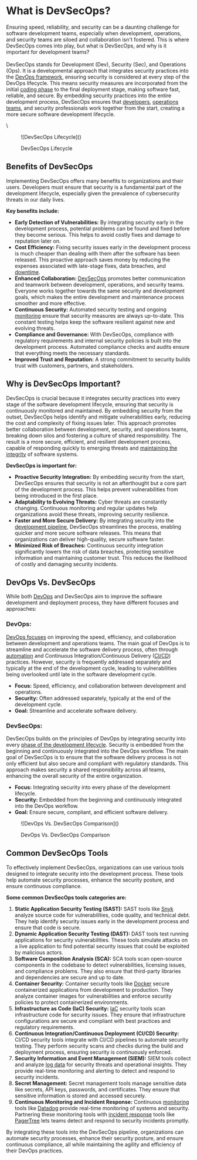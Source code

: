 # What is DevSecOps?

Ensuring speed, reliability, and security can be a daunting challenge for software development teams, especially when development, operations, and security teams are siloed and collaboration isn't fostered. This is where DevSecOps comes into play, but what is DevSecOps, and why is it important for development teams?\
\
DevSecOps stands for Development (Dev), Security (Sec), and Operations (Ops). It is a developmental approach that integrates security practices into the [DevOps framework](https://pagertree.com/learn/devops/what-is-devops), ensuring security is considered at every step of the DevOps lifecycle. This means security measures are incorporated from the initial [coding phase](https://pagertree.com/learn/devops/best-devops-tools/best-devops-coding-tools) to the final deployment stage, making software fast, reliable, and secure. By embedding security practices into the entire development process, DevSecOps ensures that [developers](https://pagertree.com/learn/devops/what-is-devops/what-is-a-devops-engineer), [operations teams](https://pagertree.com/learn/devops/what-is-site-reliability-engineering-sre), and security professionals work together from the start, creating a more secure software development lifecycle.

\


<figure>![DevSecOps Lifecycle](<https://lh7-us.googleusercontent.com/docsz/AD_4nXeivzAxWX52_3Ylt3tacd-UYoymJifyv62aJ64bpQpzVRMzpp6QWq2ycQOIIPoA9A8ZiM4BA0M2f_nHI84Xyla2-KKPcyLcvAOVQo6ADVZstYLr9po_c5jb9QmmffddqjJJPJn-OhbaQ_QVBzzRRkXx5WLZ?key=7VUJcRXC5pLPlMp6iG3Tzw>)<figcaption><p>DevSecOps Lifecycle</p></figcaption></figure>



## Benefits of DevSecOps

Implementing DevSecOps offers many benefits to organizations and their users. Developers must ensure that security is a fundamental part of the development lifecycle, especially given the prevalence of cybersecurity threats in our daily lives.

**Key benefits include:**

* **Early Detection of Vulnerabilities:** By integrating security early in the development process, potential problems can be found and fixed before they become serious. This helps to avoid costly fixes and damage to reputation later on.
* **Cost Efficiency:** Fixing security issues early in the development process is much cheaper than dealing with them after the software has been released. This proactive approach saves money by reducing the expenses associated with late-stage fixes, data breaches, and [downtime](https://pagertree.com/learn/incident-management/how-to-calculate-mttr-and-other-common-incident-recovery-metrics#downtime).
* **Enhanced Collaboration:** [DevSecOps](https://pagertree.com/learn/devops/what-is-devops/top-25-devops-interview-questions#id-6.-what-roles-and-responsibilities-are-there-in-devops-teams) promotes better communication and teamwork between development, operations, and security teams. Everyone works together towards the same security and development goals, which makes the entire development and maintenance process smoother and more effective.
* **Continuous Security:** Automated security testing and ongoing [monitoring](https://pagertree.com/blog/system-monitoring-7-best-apm-tools) ensure that security measures are always up-to-date. This constant testing helps keep the software resilient against new and evolving threats.
* **Compliance and Governance:** With DevSecOps, compliance with regulatory requirements and internal security policies is built into the development process. Automated compliance checks and audits ensure that everything meets the necessary standards.
* **Improved Trust and Reputation:** A strong commitment to security builds trust with customers, partners, and stakeholders.&#x20;

## Why is DevSecOps Important?

DevSecOps is crucial because it integrates security practices into every stage of the software development lifecycle, ensuring that security is continuously monitored and maintained. By embedding security from the outset, DevSecOps helps identify and mitigate vulnerabilities early, reducing the cost and complexity of fixing issues later. This approach promotes better collaboration between development, security, and operations teams, breaking down silos and fostering a culture of shared responsibility. The result is a more secure, efficient, and resilient development process, capable of responding quickly to emerging threats and [maintaining the integrity](https://pagertree.com/learn/incident-management/sla-vs-slo-vs-sli#what-is-a-service-level-indicator-sli) of software systems.

**DevSecOps is important for:**

* **Proactive Security Integration:** By embedding security from the start, DevSecOps ensures that security is not an afterthought but a core part of the development process. This helps prevent vulnerabilities from being introduced in the first place.
* **Adaptability to Evolving Threats:** Cyber threats are constantly changing. Continuous monitoring and regular updates help organizations avoid these threats, improving security resilience.&#x20;
* **Faster and More Secure Delivery:** By integrating security into the [development pipeline](https://pagertree.com/learn/devops/what-is-devops/what-is-a-devops-pipeline), DevSecOps streamlines the process, enabling quicker and more secure software releases. This means that organizations can deliver high-quality, secure software faster.
* **Minimized Risk of Breaches:** Continuous security integration significantly lowers the risk of data breaches, protecting sensitive information and maintaining customer trust. This reduces the likelihood of costly and damaging security incidents.

## DevOps Vs. DevSecOps

While both [DevOps](https://pagertree.com/learn/devops/what-is-devops/devops-vs.-agile#what-is-devops) and DevSecOps aim to improve the software development and deployment process, they have different focuses and approaches:

### DevOps:

[DevOps focuses](https://pagertree.com/learn/devops/what-is-devops/what-are-the-benefits-of-devops) on improving the speed, efficiency, and collaboration between development and operations teams. The main goal of DevOps is to streamline and accelerate the software delivery process, often through [automation](https://pagertree.com/learn/devops/what-is-devops/devops-infrastructure-and-automation) and Continuous Integration/Continuous Delivery ([CI/CD](https://pagertree.com/learn/devops/what-is-devops/what-is-ci-cd)) practices. However, security is frequently addressed separately and typically at the end of the development cycle, leading to vulnerabilities being overlooked until late in the software development cycle.

* **Focus:** Speed, efficiency, and collaboration between development and operations.
* **Security:** Often addressed separately, typically at the end of the development cycle.
* **Goal:** Streamline and accelerate software delivery.

### DevSecOps:

DevSecOps builds on the principles of DevOps by integrating security into every [phase of the development lifecycle](https://pagertree.com/learn/devops/what-is-devops/devops-infrastructure-and-automation). Security is embedded from the beginning and continuously integrated into the DevOps workflow. The main goal of DevSecOps is to ensure that the software delivery process is not only efficient but also secure and compliant with regulatory standards. This approach makes security a shared responsibility across all teams, enhancing the overall security of the entire organization.

* **Focus:** Integrating security into every phase of the development lifecycle.
* **Security:** Embedded from the beginning and continuously integrated into the DevOps workflow.
* **Goal:** Ensure secure, compliant, and efficient software delivery.

<figure>![DevOps Vs. DevSecOps Comparison](<https://lh7-us.googleusercontent.com/docsz/AD_4nXdSVFp_p3RWIWSjckSparId182dOky2aWyxD4NwMijesLk6BbuY4Nn9wh5M_p9GVzZ1cRKjOU7tFwlUxd0rfPHxmwdK-OEyFenvpSNsNh5bKm6FdlbihULfiDPwwedT8isKP9h6qat126ye8_tJ5EH4fZqr?key=7VUJcRXC5pLPlMp6iG3Tzw>)<figcaption><p>DevOps Vs. DevSecOps Comparison</p></figcaption></figure>

## Common DevSecOps Tools

To effectively implement DevSecOps, organizations can use various tools designed to integrate security into the development process. These tools help automate security processes, enhance the security posture, and ensure continuous compliance.

**Some common DevSecOps tools categories are:**

1. **Static Application Security Testing (SAST):** SAST tools like [Snyk](https://snyk.io/) analyze source code for vulnerabilities, code quality, and technical debt. They help identify security issues early in the development process and ensure that code is secure.
2. **Dynamic Application Security Testing (DAST):** DAST tools test running applications for security vulnerabilities. These tools simulate attacks on a live application to find potential security issues that could be exploited by malicious actors.
3. **Software Composition Analysis (SCA):** SCA tools scan open-source components in the codebase to detect vulnerabilities, licensing issues, and compliance problems. They also ensure that third-party libraries and dependencies are secure and up to date.
4. **Container Security:** Container security tools like [Docker](https://pagertree.com/learn/docker/overview) secure containerized applications from development to production. They analyze container images for vulnerabilities and enforce security policies to protect containerized environments.
5. **Infrastructure as Code (IaC) Security:** [IaC](https://pagertree.com/learn/devops/what-is-devops/devops-infrastructure-and-automation#infrastructure-as-code-iac-in-devops) security tools scan infrastructure code for security issues. They ensure that infrastructure configurations are secure and compliant with best practices and regulatory requirements.
6. **Continuous Integration/Continuous Deployment (CI/CD) Security:** CI/CD security tools integrate with CI/CD pipelines to automate security testing. They perform security scans and checks during the build and deployment process, ensuring security is continuously enforced.
7. **Security Information and Event Management (SIEM):** SIEM tools collect and analyze [log data](https://pagertree.com/learn/incident-management/data-aggregation-and-aggregators#how-does-data-aggregation-work) for security threats and operational insights. They provide real-time monitoring and alerting to detect and respond to security incidents.
8. **Secret Management:** Secret management tools manage sensitive data like secrets, API keys, passwords, and certificates. They ensure that sensitive information is stored and accessed securely.
9. **Continuous Monitoring and Incident Response:** Continuous [monitoring](https://pagertree.com/learn/devops/what-is-observability/use-and-red-method) tools like [Datadog](https://www.datadoghq.com/) provide real-time monitoring of systems and security. Partnering these monitoring tools with [incident response](https://pagertree.com/learn) tools like [PagerTree](https://pagertree.com/) lets teams detect and respond to security incidents promptly.

By integrating these tools into the DevSecOps pipeline, organizations can automate security processes, enhance their security posture, and ensure continuous compliance, all while maintaining the agility and efficiency of their DevOps practices.

